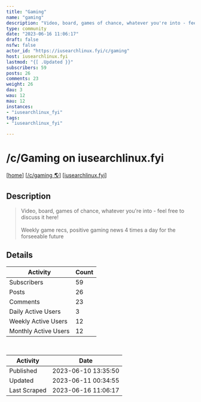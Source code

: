 ```yaml
---
title: "Gaming" 
name: "gaming"
description: "Video, board, games of chance, whatever you're into - feel free to discuss it here!Weekly game recs, positive gaming news 4 times a day for the forseeable future"
type: community
date: "2023-06-16 11:06:17"
draft: false
nsfw: false
actor_id: "https://iusearchlinux.fyi/c/gaming"
host: iusearchlinux.fyi
lastmod: "{[ .Updated }}"
subscribers: 59
posts: 26
comments: 23
weight: 26
dau: 3
wau: 12
mau: 12
instances:
- "iusearchlinux_fyi"
tags: 
- "iusearchlinux_fyi"

---
```


# /c/Gaming on iusearchlinux.fyi

[[home](/)]
[[/c/gaming 🌎](https://iusearchlinux.fyi/c/gaming)]
[[iusearchlinux.fyi](/instances/iusearchlinux_fyi)]


## Description 

<blockquote class="description">
Video, board, games of chance, whatever you're into - feel free to discuss it here!<br><br>Weekly game recs, positive gaming news 4 times a day for the forseeable future
</blockquote>


## Details

| Activity | Count  |
|----------------------|---|
| Subscribers          | 59 |
| Posts                | 26  |
| Comments             | 23  |
| Daily Active Users   | 3  |
| Weekly Active Users  | 12  |
| Monthly Active Users | 12  |

<br>

| Activity | Date |
|----------------------|---|
| Published            | 2023-06-10 13:35:50 |
| Updated              | 2023-06-11 00:34:55 |
| Last Scraped         | 2023-06-16 11:06:17 |
